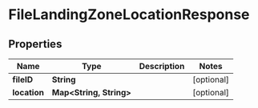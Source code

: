 
# FileLandingZoneLocationResponse

## Properties
Name | Type | Description | Notes
------------ | ------------- | ------------- | -------------
**fileID** | **String** |  |  [optional]
**location** | **Map&lt;String, String&gt;** |  |  [optional]



